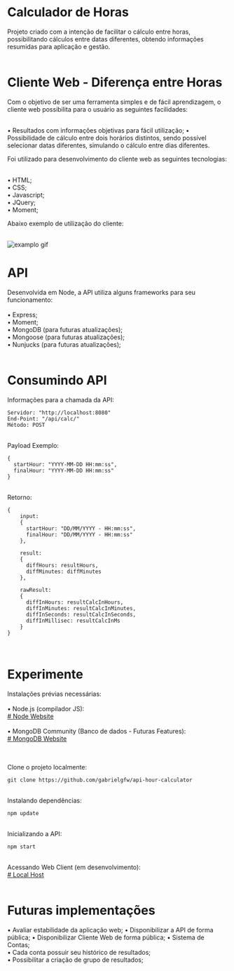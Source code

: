 # Calculador de Horas <br>
Projeto criado com a intenção de facilitar o cálculo entre horas, possibilitando cálculos entre datas diferentes, obtendo informações resumidas para aplicação e gestão.<br><br>

# Cliente Web - Diferença entre Horas <br>
Com o objetivo de ser uma ferramenta simples e de fácil aprendizagem, o cliente web possibilita para o usuário as seguintes facilidades:<br><br>

• Resultados com informações objetivas para fácil utilização;
• Possibilidade de cálculo entre dois horários distintos, sendo possível selecionar datas diferentes, simulando o cálculo entre dias diferentes.


Foi utilizado para desenvolvimento do cliente web as seguintes tecnologias: <br><br>

• HTML; <br>
• CSS; <br>
• Javascript; <br>
• JQuery; <br>
• Moment; <br>

Abaixo exemplo de utilização do cliente: <br><br>

![examplo gif](https://github.com/gabrielgfw/api-hour-calculator/blob/master/examplo.gif?raw=true)
<br>

# API <br>

Desenvolvida em Node, a API utiliza alguns frameworks para seu funcionamento: <br><br>
• Express; <br>
• Moment; <br>
• MongoDB  (para futuras atualizações); <br>
• Mongoose (para futuras atualizações); <br>
• Nunjucks (para futuras atualizações); <br>
<br>

# Consumindo API <br>

Informações para a chamada da API:

```
Servidor: "http://localhost:8080"
End-Point: "/api/calc/"
Método: POST
```


<br>
Payload Exemplo:

```
{
  startHour: "YYYY-MM-DD HH:mm:ss",
  finalHour: "YYYY-MM-DD HH:mm:ss"
}
```


<br>
Retorno:

```
{
    input:
    {
      startHour: "DD/MM/YYYY - HH:mm:ss",
      finalHour: "DD/MM/YYYY - HH:mm:ss"
    },

    result:
    {
      diffHours: resultHours,
      diffMinutes: diffMinutes
    },

    rawResult:
    {
      diffInHours: resultCalcInHours,
      diffInMinutes: resultCalcInMinutes,
      diffInSeconds: resultCalcInSeconds,
      diffInMillisec: resultCalcInMs
    }
}
```
<br>

# Experimente <br>

Instalações prévias necessárias: <br><br>
• Node.js (compilador JS): <br>
<a href="https://nodejs.org/en/download/"># Node Website</a> <br><br>
• MongoDB Community (Banco de dados - Futuras Features): <br>
<a href="https://www.mongodb.com/"># MongoDB Website</a> <br><br>

<br>
Clone o projeto localmente: <br>

```
git clone https://github.com/gabrielgfw/api-hour-calculator
```

<br>
Instalando dependências: <br>

```
npm update
```
<br>
Inicializando a API: <br>

```
npm start
```
<br>
Acessando Web Client (em desenvolvimento): <br>
<a href="http://localhost:8080/"># Local Host</a> <br>
<br>

# Futuras implementações <br>

• Avaliar estabilidade da aplicação web;
• Disponibilizar a API de forma pública;
• Disponibilizar Cliente Web de forma pública;
• Sistema de Contas; <br>
• Cada conta possuir seu histórico de resultados;<br>
• Possibilitar a criação de grupo de resultados; <br>




<br><br>
